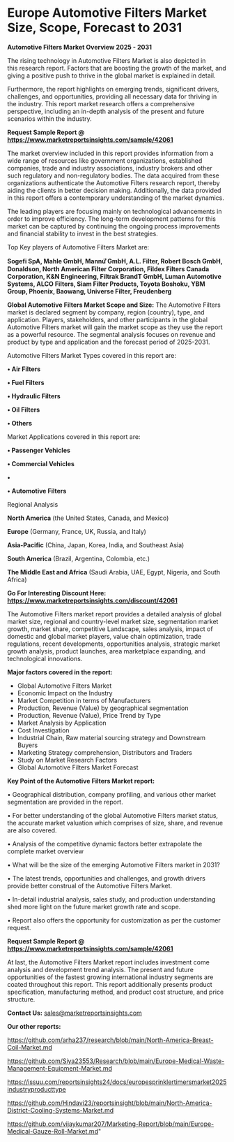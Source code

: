 # Europe Automotive Filters Market Size, Scope, Forecast to 2031

<Strong> Automotive Filters Market Overview 2025 - 2031</strong>

The rising technology in Automotive Filters Market is also depicted in this research report. Factors that are boosting the growth of the market, and giving a positive push to thrive in the global market is explained in detail.

Furthermore, the report highlights on emerging trends, significant drivers, challenges, and opportunities, providing all necessary data for thriving in the industry. This report market research offers a comprehensive perspective, including an in-depth analysis of the present and future scenarios within the industry.

<strong>Request Sample Report @ <a href=https://www.marketreportsinsights.com/sample/42061>https://www.marketreportsinsights.com/sample/42061</a></strong>

The market overview included in this report provides information from a wide range of resources like government organizations, established companies, trade and industry associations, industry brokers and other such regulatory and non-regulatory bodies. The data acquired from these organizations authenticate the Automotive Filters research report, thereby aiding the clients in better decision making. Additionally, the data provided in this report offers a contemporary understanding of the market dynamics.

The leading players are focusing mainly on technological advancements in order to improve efficiency. The long-term development patterns for this market can be captured by continuing the ongoing process improvements and financial stability to invest in the best strategies.

Top Key players of Automotive Filters Market are:

<strong>Sogefi SpA, Mahle GmbH, Mannứꙺ GmbH, A.L. Filter, Robert Bosch GmbH, Donaldson, North American Filter Corporation, Fildex Filters Canada Corporation, K&N Engineering, Filtrak BrandT GmbH, Luman Automotive Systems, ALCO Filters, Siam Filter Products, Toyota Boshoku, YBM Group, Phoenix, Baowang, Universe Filter, Freudenberg</strong>

<strong><b>Global Automotive Filters Market Scope and Size:</b></strong>
The Automotive Filters market is declared segment by company, region (country), type, and application. Players, stakeholders, and other participants in the global Automotive Filters market will gain the market scope as they use the report as a powerful resource. The segmental analysis focuses on revenue and product by type and application and the forecast period of 2025-2031.

Automotive Filters Market Types covered in this report are:

<strong>•  Air Filters

•  Fuel Filters

•  Hydraulic Filters

•  Oil Filters

•  Others</strong>

Market Applications covered in this report are:

<strong>•  Passenger Vehicles

•  Commercial Vehicles

•  

•  Automotive Filters</strong> 

Regional Analysis

<strong>North America</strong> (the United States, Canada, and Mexico)

<strong>Europe</strong> (Germany, France, UK, Russia, and Italy)

<strong>Asia-Pacific</strong> (China, Japan, Korea, India, and Southeast Asia)

<strong>South America</strong> (Brazil, Argentina, Colombia, etc.)

<strong>The Middle East and Africa</strong> (Saudi Arabia, UAE, Egypt, Nigeria, and South Africa)

<strong>Go For Interesting Discount Here: <a href=https://www.marketreportsinsights.com/discount/42061>https://www.marketreportsinsights.com/discount/42061</a></strong>

The Automotive Filters market report provides a detailed analysis of global market size, regional and country-level market size, segmentation market growth, market share, competitive Landscape, sales analysis, impact of domestic and global market players, value chain optimization, trade regulations, recent developments, opportunities analysis, strategic market growth analysis, product launches, area marketplace expanding, and technological innovations.

<strong><b>Major factors covered in the report:</b></strong>
<ul>
  <li>Global Automotive Filters Market </li>
  <li>Economic Impact on the Industry</li>
  <li>Market Competition in terms of Manufacturers</li>
  <li>Production, Revenue (Value) by geographical segmentation</li>
  <li>Production, Revenue (Value), Price Trend by Type</li>
  <li>Market Analysis by Application</li>
  <li>Cost Investigation</li>
  <li>Industrial Chain, Raw material sourcing strategy and Downstream Buyers</li>
  <li>Marketing Strategy comprehension, Distributors and Traders</li>
  <li>Study on Market Research Factors</li>
  <li>Global Automotive Filters Market Forecast</li>
</ul>

<strong><b>Key Point of the Automotive Filters Market report:</b></strong>

• Geographical distribution, company profiling, and various other market segmentation are provided in the report.

• For better understanding of the global Automotive Filters market status, the accurate market valuation which comprises of size, share, and revenue are also covered.

• Analysis of the competitive dynamic factors better extrapolate the complete market overview

• What will be the size of the emerging Automotive Filters market in 2031?

• The latest trends, opportunities and challenges, and growth drivers provide better construal of the Automotive Filters Market.

• In-detail industrial analysis, sales study, and production understanding shed more light on the future market growth rate and scope.

• Report also offers the opportunity for customization as per the customer request.

<strong>Request Sample Report @ <a href=https://www.marketreportsinsights.com/sample/42061>https://www.marketreportsinsights.com/sample/42061</a></strong>

At last, the Automotive Filters Market report includes investment come analysis and development trend analysis. The present and future opportunities of the fastest growing international industry segments are coated throughout this report. This report additionally presents product specification, manufacturing method, and product cost structure, and price structure.

<strong>Contact Us:</strong>
sales@marketreportsinsights.com

<strong>Our other reports:</strong>

<a href=https://github.com/arha237/research/blob/main/North-America-Breast-Coil-Market.md>https://github.com/arha237/research/blob/main/North-America-Breast-Coil-Market.md</a>

<a href=https://github.com/Siya23553/Research/blob/main/Europe-Medical-Waste-Management-Equipment-Market.md>https://github.com/Siya23553/Research/blob/main/Europe-Medical-Waste-Management-Equipment-Market.md</a>

<a href=https://issuu.com/reportsinsights24/docs/europesprinklertimersmarket2025industryproducttype>https://issuu.com/reportsinsights24/docs/europesprinklertimersmarket2025industryproducttype</a>

<a href=https://github.com/Hindavi23/reportsinsight/blob/main/North-America-District-Cooling-Systems-Market.md>https://github.com/Hindavi23/reportsinsight/blob/main/North-America-District-Cooling-Systems-Market.md</a>

<a href=https://github.com/vijaykumar207/Marketing-Report/blob/main/Europe-Medical-Gauze-Roll-Market.md>https://github.com/vijaykumar207/Marketing-Report/blob/main/Europe-Medical-Gauze-Roll-Market.md</a>"
